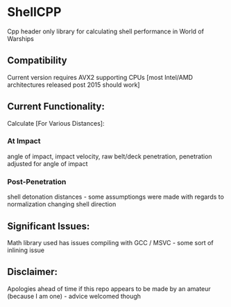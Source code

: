 # ShellCPP
Cpp header only library for calculating shell performance in World of Warships
## Compatibility
Current version requires AVX2 supporting CPUs [most Intel/AMD architectures released post 2015 should work]
## Current Functionality:
Calculate [For Various Distances]: 
### At Impact
angle of impact, impact velocity, raw belt/deck penetration, penetration adjusted for angle of impact
### Post-Penetration
shell detonation distances - some assumptiongs were made with regards to normalization changing shell direction
## Significant Issues:
Math library used has issues compiling with GCC / MSVC - some sort of inlining issue
## Disclaimer:
Apologies ahead of time if this repo appears to be made by an amateur (because I am one) - advice welcomed though